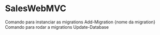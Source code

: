 # SalesWebMVC

Comando para instanciar as migrations
	Add-Migration {nome da migration}
Comando para rodar a migrations
	Update-Database
